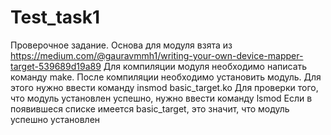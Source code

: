 # Test_task1
Проверочное задание. Основа для модуля взята из  https://medium.com/@gauravmmh1/writing-your-own-device-mapper-target-539689d19a89
Для компиляции модуля необходимо написать команду make.
После компиляции необходимо установить модуль. Для этого нужно ввести команду
insmod basic_target.ko
Для проверки того, что модуль установлен успешно, нужно ввести команду
lsmod 
Если в появившеся списке имеется basic_target, это значит, что модуль успешно установлен
